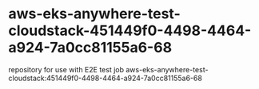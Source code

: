 # aws-eks-anywhere-test-cloudstack-451449f0-4498-4464-a924-7a0cc81155a6-68
repository for use with E2E test job aws-eks-anywhere-test-cloudstack:451449f0-4498-4464-a924-7a0cc81155a6-68
